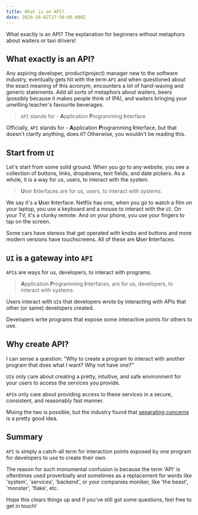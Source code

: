 ```yaml
---
title: What is an API?
date: 2020-10-02T17:50:00.000Z
---
```


What exactly is an API? The explanation for beginners without metaphors about waiters or taxi drivers!

<!-- more -->

## What exactly is an API?

Any aspiring developer, product(project) manager new to the software industry, eventually gets hit with the term `API` and when questioned about the exact meaning of this acronym, encounters a lot of hand-waving and generic statements. Add all sorts of metaphors about waiters, beers (possibly because it makes people think of IPA), and waiters bringing your unwilling teacher's favourite beverages.

> `API` stands for - **A**pplication **P**rogramming **I**nterface

Officially, `API` stands for - **A**pplication **P**rogramming **I**nterface, but that doesn't clarify anything, does it? Otherwise, you wouldn't be reading this.

## Start from `UI`

Let's start from some solid ground. When you go to any website, you see a collection of buttons, links, dropdowns, text fields, and date pickers. As a whole, it is a way for us, users, to interact with the system.

> **U**ser **I**nterfaces are for us, users, to interact with systems.

We say it's a **U**ser **I**nterface. Netflix has one, when you go to watch a film on your laptop, you use a keyboard and a mouse to interact with the `UI`. On your TV, it's a clunky remote. And on your phone, you use your fingers to tap on the screen.

Some cars have stereos that get operated with knobs and buttons and more modern versions have touchscreens. All of these are **U**ser **I**nterfaces.

## `UI` is a gateway into `API`

`API`s are ways for us, developers, to interact with programs.

> **A**pplication **P**rogramming **I**nterfaces, are for us, developers, to interact with systems.

Users interact with `UI`s that developers wrote by interacting with APIs that other (or same) developers created.

Developers write programs that expose some interactive points for others to use.

## Why create API?

I can sense a question: "Why to create a program to interact with another program that does what I want? Why not have one?"

`UI`s only care about creating a pretty, intuitive, and safe environment for your users to access the services you provide.

`API`s only care about providing access to these services in a secure, consistent, and reasonably fast manner.

Mixing the two is possible, but the industry found that [separating concerns](https://en.wikipedia.org/wiki/Separation_of_concerns#:~:text=In%20computer%20science%2C%20separation%20of,code%20of%20a%20computer%20program.) is a pretty good idea.

## Summary

`API` is simply a catch-all term for interaction points exposed by one program for developers to use to create their own.

The reason for such monumental confusion is because the term 'API' is oftentimes used proverbially and sometimes as a replacement for words like 'system', 'services', 'backend', or your companies moniker, like 'the beast', 'monster', 'flake', etc.

Hope this clears things up and if you've still got some questions, feel free to get in touch!